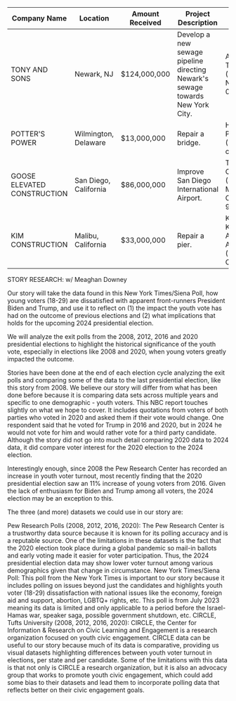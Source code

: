 | Company Name                 | Location              | Amount Received  | Project Description                                        | Owner                             |
|-----------------------------|-----------------------|------------------|------------------------------------------------------------|-----------------------------------|
| TONY AND SONS               | Newark, NJ            | $124,000,000     | Develop a new sewage pipeline directing Newark's sewage towards New York City. | Antonio Tenor (Newark, NJ, 07114) |
| POTTER'S POWER               | Wilmington, Delaware  | $13,000,000      | Repair a bridge.                                           | Harriet Potter (British citizen)  |
| GOOSE ELEVATED CONSTRUCTION  | San Diego, California | $86,000,000      | Improve San Diego International Airport.                   | Tom Cruise (Santa Monica, CA, 90291) |
| KIM CONSTRUCTION            | Malibu, California    | $33,000,000      | Repair a pier.                                             | Kimberly Kard Ashy-Anne (Malibu, CA) |


STORY RESEARCH:
w/ Meaghan Downey

Our story will take the data found in this New York Times/Siena Poll, how young voters (18-29) are dissatisfied with apparent front-runners President Biden and Trump, and use it to reflect on (1) the impact the youth vote has had on the outcome of previous elections and (2) what implications that holds for the upcoming 2024 presidential election.

We will analyze the exit polls from the 2008, 2012, 2016 and 2020 presidential elections to highlight the historical significance of the youth vote, especially in elections like 2008 and 2020, when young voters greatly impacted the outcome.

Stories have been done at the end of each election cycle analyzing the exit polls and comparing some of the data to the last presidential election, like this story from 2008. We believe our story will differ from what has been done before because it is comparing data sets across multiple years and specific to one demographic - youth voters. This NBC report touches slightly on what we hope to cover. It includes quotations from voters of both parties who voted in 2020 and asked them if their vote would change. One respondent said that he voted for Trump in 2016 and 2020, but in 2024 he would not vote for him and would rather vote for a third party candidate. Although the story did not go into much detail comparing 2020 data to 2024 data, it did compare voter interest for the 2020 election to the 2024 election.

Interestingly enough, since 2008 the Pew Research Center has recorded an increase in youth voter turnout, most recently finding that the 2020 presidential election saw an 11% increase of young voters from 2016. Given the lack of enthusiasm for Biden and Trump among all voters, the 2024 election may be an exception to this.

The three (and more) datasets we could use in our story are:

Pew Research Polls (2008, 2012, 2016, 2020): The Pew Research Center is a trustworthy data source because it is known for its polling accuracy and is a reputable source. One of the limitations in these datasets is the fact that the 2020 election took place during a global pandemic so mail-in ballots and early voting made it easier for voter participation. Thus, the 2024 presidential election data may show lower voter turnout among various demographics given that change in circumstance.
New York Times/Siena Poll: This poll from the New York Times is important to our story because it includes polling on issues beyond just the candidates and highlights youth voter (18-29) dissatisfaction with national issues like the economy, foreign aid and support, abortion, LGBTQ+ rights, etc. This poll is from July 2023 meaning its data is limited and only applicable to a period before the Israel-Hamas war, speaker saga, possible government shutdown, etc. CIRCLE, Tufts University (2008, 2012, 2016, 2020): CIRCLE, the Center for Information & Research on Civic Learning and Engagement is a research organization focused on youth civic engagement. CIRCLE data can be useful to our story because much of its data is comparative, providing us visual datasets highlighting differences between youth voter turnout in elections, per state and per candidate. Some of the limitations with this data is that not only is CIRCLE a research organization, but it is also an advocacy group that works to promote youth civic engagement, which could add some bias to their datasets and lead them to incorporate polling data that reflects better on their civic engagement goals.
